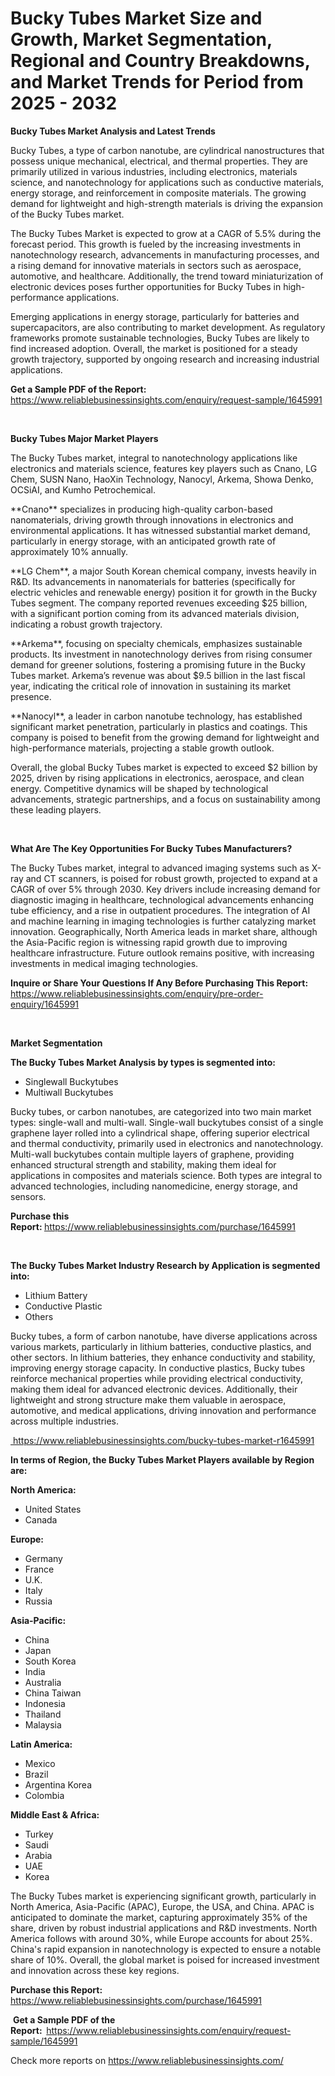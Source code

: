 <p><h1>Bucky Tubes Market Size and Growth, Market Segmentation, Regional and Country Breakdowns, and Market Trends for Period from 2025 -  2032</h1></p><p><strong>Bucky Tubes Market Analysis and Latest Trends</strong></p>
<p><p>Bucky Tubes, a type of carbon nanotube, are cylindrical nanostructures that possess unique mechanical, electrical, and thermal properties. They are primarily utilized in various industries, including electronics, materials science, and nanotechnology for applications such as conductive materials, energy storage, and reinforcement in composite materials. The growing demand for lightweight and high-strength materials is driving the expansion of the Bucky Tubes market.</p><p>The Bucky Tubes Market is expected to grow at a CAGR of 5.5% during the forecast period. This growth is fueled by the increasing investments in nanotechnology research, advancements in manufacturing processes, and a rising demand for innovative materials in sectors such as aerospace, automotive, and healthcare. Additionally, the trend toward miniaturization of electronic devices poses further opportunities for Bucky Tubes in high-performance applications.</p><p>Emerging applications in energy storage, particularly for batteries and supercapacitors, are also contributing to market development. As regulatory frameworks promote sustainable technologies, Bucky Tubes are likely to find increased adoption. Overall, the market is positioned for a steady growth trajectory, supported by ongoing research and increasing industrial applications.</p></p>
<p><strong>Get a Sample PDF of the Report:&nbsp;</strong> <a href="https://www.reliablebusinessinsights.com/enquiry/request-sample/1645991?utm_campaign=1117&utm_medium=2&utm_source=Github&utm_content=ia&utm_term=30012025&utm_id=bucky-tubes">https://www.reliablebusinessinsights.com/enquiry/request-sample/1645991</a></p>
<p>&nbsp;</p>
<p><strong>Bucky Tubes Major Market Players</strong></p>
<p><p>The Bucky Tubes market, integral to nanotechnology applications like electronics and materials science, features key players such as Cnano, LG Chem, SUSN Nano, HaoXin Technology, Nanocyl, Arkema, Showa Denko, OCSiAI, and Kumho Petrochemical. </p><p>**Cnano** specializes in producing high-quality carbon-based nanomaterials, driving growth through innovations in electronics and environmental applications. It has witnessed substantial market demand, particularly in energy storage, with an anticipated growth rate of approximately 10% annually.</p><p>**LG Chem**, a major South Korean chemical company, invests heavily in R&D. Its advancements in nanomaterials for batteries (specifically for electric vehicles and renewable energy) position it for growth in the Bucky Tubes segment. The company reported revenues exceeding $25 billion, with a significant portion coming from its advanced materials division, indicating a robust growth trajectory.</p><p>**Arkema**, focusing on specialty chemicals, emphasizes sustainable products. Its investment in nanotechnology derives from rising consumer demand for greener solutions, fostering a promising future in the Bucky Tubes market. Arkema’s revenue was about $9.5 billion in the last fiscal year, indicating the critical role of innovation in sustaining its market presence.</p><p>**Nanocyl**, a leader in carbon nanotube technology, has established significant market penetration, particularly in plastics and coatings. This company is poised to benefit from the growing demand for lightweight and high-performance materials, projecting a stable growth outlook.</p><p>Overall, the global Bucky Tubes market is expected to exceed $2 billion by 2025, driven by rising applications in electronics, aerospace, and clean energy. Competitive dynamics will be shaped by technological advancements, strategic partnerships, and a focus on sustainability among these leading players.</p></p>
<p>&nbsp;</p>
<p><strong>What Are The Key Opportunities For Bucky Tubes Manufacturers?</strong></p>
<p><p>The Bucky Tubes market, integral to advanced imaging systems such as X-ray and CT scanners, is poised for robust growth, projected to expand at a CAGR of over 5% through 2030. Key drivers include increasing demand for diagnostic imaging in healthcare, technological advancements enhancing tube efficiency, and a rise in outpatient procedures. The integration of AI and machine learning in imaging technologies is further catalyzing market innovation. Geographically, North America leads in market share, although the Asia-Pacific region is witnessing rapid growth due to improving healthcare infrastructure. Future outlook remains positive, with increasing investments in medical imaging technologies.</p></p>
<p><strong>Inquire or Share Your Questions If Any Before Purchasing This Report:</strong> <a href="https://www.reliablebusinessinsights.com/enquiry/pre-order-enquiry/1645991?utm_campaign=1117&utm_medium=2&utm_source=Github&utm_content=ia&utm_term=30012025&utm_id=bucky-tubes">https://www.reliablebusinessinsights.com/enquiry/pre-order-enquiry/1645991</a></p>
<p>&nbsp;</p>
<p><strong>Market Segmentation</strong></p>
<p><strong>The Bucky Tubes Market Analysis by types is segmented into:</strong></p>
<p><ul><li>Singlewall Buckytubes</li><li>Multiwall Buckytubes</li></ul></p>
<p><p>Bucky tubes, or carbon nanotubes, are categorized into two main market types: single-wall and multi-wall. Single-wall buckytubes consist of a single graphene layer rolled into a cylindrical shape, offering superior electrical and thermal conductivity, primarily used in electronics and nanotechnology. Multi-wall buckytubes contain multiple layers of graphene, providing enhanced structural strength and stability, making them ideal for applications in composites and materials science. Both types are integral to advanced technologies, including nanomedicine, energy storage, and sensors.</p></p>
<p><strong>Purchase this Report:&nbsp;</strong><a href="https://www.reliablebusinessinsights.com/purchase/1645991?utm_campaign=1117&utm_medium=2&utm_source=Github&utm_content=ia&utm_term=30012025&utm_id=bucky-tubes">https://www.reliablebusinessinsights.com/purchase/1645991</a></p>
<p>&nbsp;</p>
<p><strong>The Bucky Tubes Market Industry Research by Application is segmented into:</strong></p>
<p><ul><li>Lithium Battery</li><li>Conductive Plastic</li><li>Others</li></ul></p>
<p><p>Bucky tubes, a form of carbon nanotube, have diverse applications across various markets, particularly in lithium batteries, conductive plastics, and other sectors. In lithium batteries, they enhance conductivity and stability, improving energy storage capacity. In conductive plastics, Bucky tubes reinforce mechanical properties while providing electrical conductivity, making them ideal for advanced electronic devices. Additionally, their lightweight and strong structure make them valuable in aerospace, automotive, and medical applications, driving innovation and performance across multiple industries.</p></p>
<p><a href="https://www.reliablebusinessinsights.com/bucky-tubes-market-r1645991?utm_campaign=1117&utm_medium=2&utm_source=Github&utm_content=ia&utm_term=30012025&utm_id=bucky-tubes">&nbsp;https://www.reliablebusinessinsights.com/bucky-tubes-market-r1645991</a></p>
<p><strong>In terms of Region, the Bucky Tubes Market Players available by Region are:</strong></p>
<p>
    <p> <strong> North America: </strong>
        <ul>
            <li>United States</li>
            <li>Canada</li>
        </ul>
        </p> 
    <p> <strong> Europe: </strong>
        <ul>
            <li>Germany</li>
            <li>France</li>
            <li>U.K.</li>
            <li>Italy</li>
            <li>Russia</li>
        </ul>
        </p> 
    <p> <strong> Asia-Pacific: </strong>
        <ul>
            <li>China</li>
            <li>Japan</li>
            <li>South Korea</li>
            <li>India</li>
            <li>Australia</li>
            <li>China Taiwan</li>
            <li>Indonesia</li>
            <li>Thailand</li>
            <li>Malaysia</li>
        </ul>
        </p> 
    <p> <strong> Latin America: </strong>
        <ul>
            <li>Mexico</li>
            <li>Brazil</li>
            <li>Argentina Korea</li>
            <li>Colombia</li>
        </ul>
        </p> 
    <p> <strong> Middle East & Africa: </strong>
        <ul>
            <li>Turkey</li>
            <li>Saudi</li>
            <li>Arabia</li>
            <li>UAE</li>
            <li>Korea</li>
        </ul>
    </p>
    </p>
<p><p>The Bucky Tubes market is experiencing significant growth, particularly in North America, Asia-Pacific (APAC), Europe, the USA, and China. APAC is anticipated to dominate the market, capturing approximately 35% of the share, driven by robust industrial applications and R&D investments. North America follows with around 30%, while Europe accounts for about 25%. China's rapid expansion in nanotechnology is expected to ensure a notable share of 10%. Overall, the global market is poised for increased investment and innovation across these key regions.</p></p>
<p><strong>Purchase this Report: </strong><a href="https://www.reliablebusinessinsights.com/purchase/1645991?utm_campaign=1117&utm_medium=2&utm_source=Github&utm_content=ia&utm_term=30012025&utm_id=bucky-tubes">https://www.reliablebusinessinsights.com/purchase/1645991</a></p>
<p>&nbsp;<strong>Get a Sample PDF of the Report:&nbsp;&nbsp;</strong><a href="https://www.reliablebusinessinsights.com/enquiry/request-sample/1645991?utm_campaign=1117&utm_medium=2&utm_source=Github&utm_content=ia&utm_term=30012025&utm_id=bucky-tubes">https://www.reliablebusinessinsights.com/enquiry/request-sample/1645991</a></p>
<p><strong></strong></p>
<p>Check more reports on <a href="https://www.reliablebusinessinsights.com/?utm_campaign=1117&utm_medium=2&utm_source=Github&utm_content=ia&utm_term=30012025&utm_id=bucky-tubes">https://www.reliablebusinessinsights.com/</a></p>
